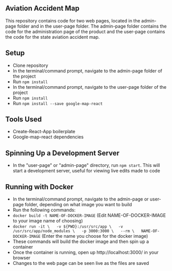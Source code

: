 ## Aviation Accident Map
This repository contains code for two web pages, located in the admin-page folder and in the user-page folder.  The admin-page folder contains the code for the administration page of the product and the user-page contains the code for the state aviation accident map.

## Setup
- Clone repository
- In the terminal/command prompt, navigate to the admin-page folder of the project
- Run `npm install`
- In the terminal/command prompt, navigate to the user-page folder of the project
- Run `npm install`
- Run `npm install --save google-map-react`

## Tools Used
- Create-React-App boilerplate
- Google-map-react dependencies

## Spinning Up a Development Server
- In the "user-page" or "admin-page" directory, run `npm start`.  This will start a development server, useful for viewing live edits made to code

## Running with Docker
- In the terminal/command prompt, navigate to the admin-page or user-page folder, depending on what image you want to build
- Run the following commands:
 - `docker build -t NAME-OF-DOCKER-IMAGE` (Edit NAME-OF-DOCKER-IMAGE to your image name of choosing)
 - `docker run -it \  
 -v ${PWD}:/usr/src/app \  
 -v /usr/src/app/node_modules \  
 -p 3000:3000 \  
 --rm \  
 NAME-OF-DOCKER-IMAGE` (Enter the name you choose for the docker image)
- These commands will build the docker image and then spin up a container
- Once the container is running, open up http://localhost:3000/ in your browser
- Changes to the web page can be seen live as the files are saved
